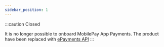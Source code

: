 ```yaml
---
sidebar_position: 1
---
```


:::caution Closed

It is no longer possible to onboard MobilePay App Payments. The product have been replaced with [ePayments API](https://developer.vippsmobilepay.com/docs/APIs/epayment-api/)
:::
